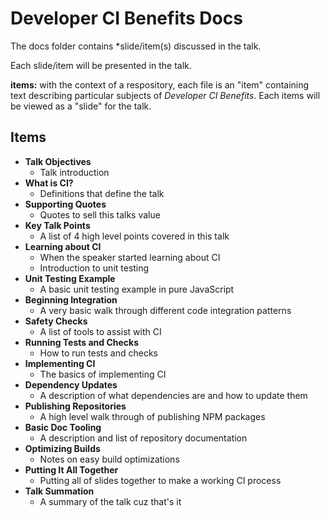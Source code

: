 # Developer CI Benefits Docs

The docs folder contains *slide/item(s) discussed in the talk.

Each slide/item will be presented in the talk.

**items:** with the context of a respository, each file is an "item" containing text describing particular subjects of _Developer CI Benefits_. Each items will be viewed as a "slide" for the talk.

## Items

- **Talk Objectives**
  - Talk introduction
- **What is CI?**
  - Definitions that define the talk
- **Supporting Quotes**
  - Quotes to sell this talks value
- **Key Talk Points**
  - A list of 4 high level points covered in this talk
- **Learning about CI**
  - When the speaker started learning about CI
  - Introduction to unit testing
- **Unit Testing Example**
  - A basic unit testing example in pure JavaScript
- **Beginning Integration**
  - A very basic walk through different code integration patterns
- **Safety Checks**
  - A list of tools to assist with CI
- **Running Tests and Checks**
  - How to run tests and checks
- **Implementing CI**
  - The basics of implementing CI
- **Dependency Updates**
  - A description of what dependencies are and how to update them
- **Publishing Repositories**
  - A high level walk through of publishing NPM packages
- **Basic Doc Tooling**
  - A description and list of repository documentation
- **Optimizing Builds**
  - Notes on easy build optimizations
- **Putting It All Together**
  - Putting all of slides together to make a working CI process
- **Talk Summation**
  - A summary of the talk cuz that's it

